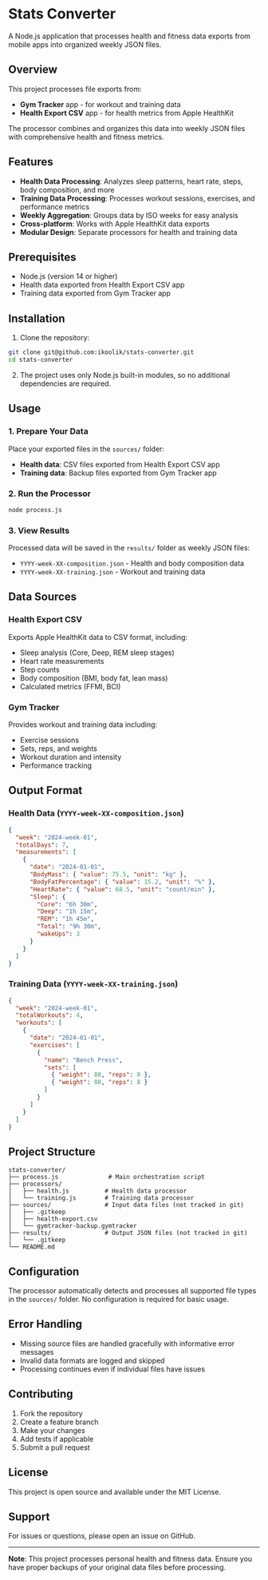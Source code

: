 # Stats Converter

A Node.js application that processes health and fitness data exports from mobile apps into organized weekly JSON files.

## Overview

This project processes file exports from:
- **Gym Tracker** app - for workout and training data
- **Health Export CSV** app - for health metrics from Apple HealthKit

The processor combines and organizes this data into weekly JSON files with comprehensive health and fitness metrics.

## Features

- **Health Data Processing**: Analyzes sleep patterns, heart rate, steps, body composition, and more
- **Training Data Processing**: Processes workout sessions, exercises, and performance metrics
- **Weekly Aggregation**: Groups data by ISO weeks for easy analysis
- **Cross-platform**: Works with Apple HealthKit data exports
- **Modular Design**: Separate processors for health and training data

## Prerequisites

- Node.js (version 14 or higher)
- Health data exported from Health Export CSV app
- Training data exported from Gym Tracker app

## Installation

1. Clone the repository:
```bash
git clone git@github.com:ikoolik/stats-converter.git
cd stats-converter
```

2. The project uses only Node.js built-in modules, so no additional dependencies are required.

## Usage

### 1. Prepare Your Data

Place your exported files in the `sources/` folder:

- **Health data**: CSV files exported from Health Export CSV app
- **Training data**: Backup files exported from Gym Tracker app

### 2. Run the Processor

```bash
node process.js
```

### 3. View Results

Processed data will be saved in the `results/` folder as weekly JSON files:
- `YYYY-week-XX-composition.json` - Health and body composition data
- `YYYY-week-XX-training.json` - Workout and training data

## Data Sources

### Health Export CSV
Exports Apple HealthKit data to CSV format, including:
- Sleep analysis (Core, Deep, REM sleep stages)
- Heart rate measurements
- Step counts
- Body composition (BMI, body fat, lean mass)
- Calculated metrics (FFMI, BCI)

### Gym Tracker
Provides workout and training data including:
- Exercise sessions
- Sets, reps, and weights
- Workout duration and intensity
- Performance tracking

## Output Format

### Health Data (`YYYY-week-XX-composition.json`)
```json
{
  "week": "2024-week-01",
  "totalDays": 7,
  "measurements": [
    {
      "date": "2024-01-01",
      "BodyMass": { "value": 75.5, "unit": "kg" },
      "BodyFatPercentage": { "value": 15.2, "unit": "%" },
      "HeartRate": { "value": 68.5, "unit": "count/min" },
      "Sleep": {
        "Core": "6h 30m",
        "Deep": "1h 15m", 
        "REM": "1h 45m",
        "Total": "9h 30m",
        "wakeUps": 3
      }
    }
  ]
}
```

### Training Data (`YYYY-week-XX-training.json`)
```json
{
  "week": "2024-week-01",
  "totalWorkouts": 4,
  "workouts": [
    {
      "date": "2024-01-01",
      "exercises": [
        {
          "name": "Bench Press",
          "sets": [
            { "weight": 80, "reps": 8 },
            { "weight": 80, "reps": 8 }
          ]
        }
      ]
    }
  ]
}
```

## Project Structure

```
stats-converter/
├── process.js              # Main orchestration script
├── processors/
│   ├── health.js          # Health data processor
│   └── training.js        # Training data processor
├── sources/               # Input data files (not tracked in git)
│   ├── .gitkeep
│   ├── health-export.csv
│   └── gymtracker-backup.gymtracker
├── results/               # Output JSON files (not tracked in git)
│   └── .gitkeep
└── README.md
```

## Configuration

The processor automatically detects and processes all supported file types in the `sources/` folder. No configuration is required for basic usage.

## Error Handling

- Missing source files are handled gracefully with informative error messages
- Invalid data formats are logged and skipped
- Processing continues even if individual files have issues

## Contributing

1. Fork the repository
2. Create a feature branch
3. Make your changes
4. Add tests if applicable
5. Submit a pull request

## License

This project is open source and available under the MIT License.

## Support

For issues or questions, please open an issue on GitHub.

---

**Note**: This project processes personal health and fitness data. Ensure you have proper backups of your original data files before processing.
